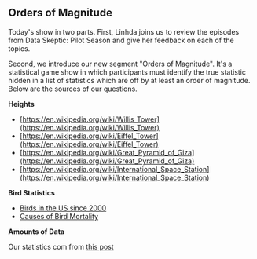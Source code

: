 ## Orders of Magnitude

Today's show in two parts.  First, Linhda joins us to review the episodes from Data Skeptic: Pilot Season and give her feedback on each of the topics.

Second, we introduce our new segment "Orders of Magnitude".  It's a statistical game show in which participants must identify the true statistic hidden in a list of statistics which are off by at least an order of magnitude.  Below are the sources of our questions.

**Heights**

* [https://en.wikipedia.org/wiki/Willis_Tower](https://en.wikipedia.org/wiki/Willis_Tower)
* [https://en.wikipedia.org/wiki/Eiffel_Tower](https://en.wikipedia.org/wiki/Eiffel_Tower)
* [https://en.wikipedia.org/wiki/Great_Pyramid_of_Giza](https://en.wikipedia.org/wiki/Great_Pyramid_of_Giza)
* [https://en.wikipedia.org/wiki/International_Space_Station](https://en.wikipedia.org/wiki/International_Space_Station)

**Bird Statistics**

* [Birds in the US since 2000](https://www.statista.com/statistics/198107/birds-in-the-united-states-since-2000/)
* [Causes of Bird Mortality](https://www.sibleyguides.com/conservation/causes-of-bird-mortality/)

**Amounts of Data**

Our statistics com from [this post](https://techjury.net/blog/how-much-data-is-created-every-day/#gref)
